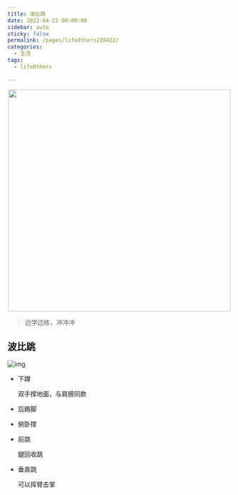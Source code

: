 ```yaml
---
title: 波比跳
date: 2022-04-22 00:00:00
sidebar: auto
sticky: false
permalink: /pages/lifeOthers220422/
categories: 
  - 生活
tags: 
  - lifeOthers

---
```


<p align="center">
  <img width="500" src="https://p1-jj.byteimg.com/tos-cn-i-t2oaga2asx/gold-user-assets/2018/1/1/160afbd28ee80c91~tplv-t2oaga2asx-zoom-crop-mark:1304:1304:1304:734.awebp"/>
</p>


> 边学边练，冲冲冲

<!-- more -->

## 波比跳

![img](https://bkimg.cdn.bcebos.com/pic/55e736d12f2eb938c4f16e43d6628535e4dd6fe6?x-bce-process=image/watermark,image_d2F0ZXIvYmFpa2U4MA==,g_7,xp_5,yp_5/format,f_auto)

- 下蹲

  双手撑地面，与肩膀同款

- 后踢脚

- 俯卧撑

- 前跳

  腿回收跳

- 垂直跳

  可以挥臂击掌

